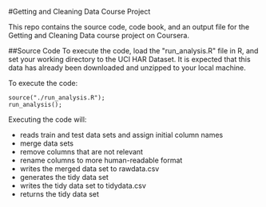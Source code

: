 #Getting and Cleaning Data Course ProjectThis repo contains the source code, code book, and an output file for the Getting and Cleaning Data course project on Coursera.##Source CodeTo execute the code, load the "run_analysis.R" file in R, and set your working directory to the UCI HAR Dataset.  It is expected that this data has already been downloaded and unzipped to your local machine.To execute the code:```source("./run_analysis.R");run_analysis();```Executing the code will:* reads train and test data sets and assign initial column names* merge data sets* remove columns that are not relevant* rename columns to more human-readable format* writes the merged data set to  rawdata.csv * generates the tidy data set* writes the tidy data set to  tidydata.csv * returns the tidy data set  